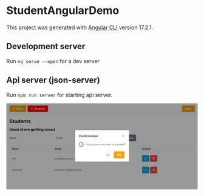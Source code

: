 # StudentAngularDemo

This project was generated with [Angular CLI](https://github.com/angular/angular-cli) version 17.2.1.

## Development server

Run `ng serve --open` for a dev server

## Api server (json-server)
Run `npm run server` for starting api server.

![Screenshot](https://raw.githubusercontent.com/rd003/StudentAngularDemo/master/screenshot.jpg)

